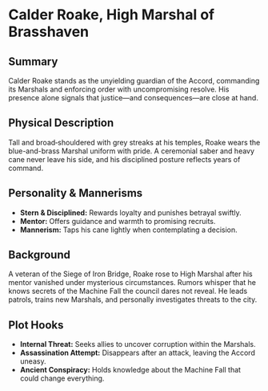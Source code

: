 # Calder Roake, High Marshal of Brasshaven

## Summary
Calder Roake stands as the unyielding guardian of the Accord, commanding its Marshals and enforcing order with uncompromising resolve. His presence alone signals that justice—and consequences—are close at hand.

## Physical Description
Tall and broad‑shouldered with grey streaks at his temples, Roake wears the blue-and-brass Marshal uniform with pride. A ceremonial saber and heavy cane never leave his side, and his disciplined posture reflects years of command.

## Personality & Mannerisms
- **Stern & Disciplined:** Rewards loyalty and punishes betrayal swiftly.
- **Mentor:** Offers guidance and warmth to promising recruits.
- **Mannerism:** Taps his cane lightly when contemplating a decision.

## Background
A veteran of the Siege of Iron Bridge, Roake rose to High Marshal after his mentor vanished under mysterious circumstances. Rumors whisper that he knows secrets of the Machine Fall the council dares not reveal. He leads patrols, trains new Marshals, and personally investigates threats to the city.

## Plot Hooks
- **Internal Threat:** Seeks allies to uncover corruption within the Marshals.
- **Assassination Attempt:** Disappears after an attack, leaving the Accord uneasy.
- **Ancient Conspiracy:** Holds knowledge about the Machine Fall that could change everything.
